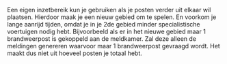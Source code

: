 Een eigen inzetbereik kun je gebruiken als je posten verder uit elkaar wil plaatsen.
Hierdoor maak je een nieuw gebied om te spelen. En voorkom je lange aanrijd tijden, omdat je in je 2de gebied minder specialistische voertuigen nodig hebt. 
Bijvoorbeeld als er in het nieuwe gebied maar 1 brandweerpost is gekoppeld aan de meldkamer. Zal deze alleen de meldingen genereren waarvoor maar 1 brandweerpost gevraagd wordt.
Het maakt dus niet uit hoeveel posten je totaal hebt.